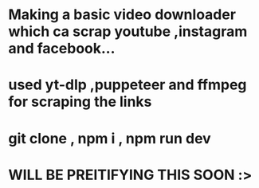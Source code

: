 # Making a basic video downloader which ca scrap youtube ,instagram and facebook...
# used yt-dlp ,puppeteer and ffmpeg for scraping the links 
# git clone , npm i , npm run dev 



# WILL BE PREITIFYING THIS SOON :>